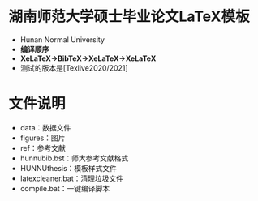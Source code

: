 ﻿# 湖南师范大学硕士毕业论文LaTeX模板
* Hunan Normal University
* **编译顺序**
* **XeLaTeX->BibTeX->XeLaTeX->XeLaTeX**
* 测试的版本是[Texlive2020/2021]

# 文件说明
* data：数据文件
* figures：图片
* ref：参考文献
* hunnubib.bst：师大参考文献格式
* HUNNUthesis：模板样式文件
* latexcleaner.bat：清理垃圾文件
* compile.bat：一键编译脚本
